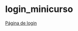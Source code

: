 # login_minicurso
<p><a href="https://loguin-minicurso.vercel.app/" target="_blank">Página de login</a></p>
